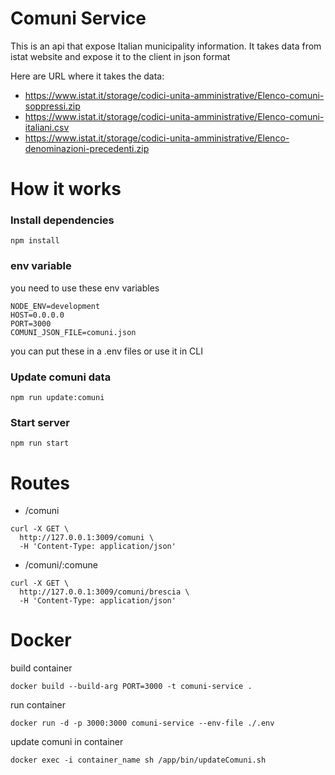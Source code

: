 # Comuni Service

This is an api that expose Italian municipality information.
It takes data from istat website and expose it to the client in json format

Here are URL where it takes the data:
- https://www.istat.it/storage/codici-unita-amministrative/Elenco-comuni-soppressi.zip
- https://www.istat.it/storage/codici-unita-amministrative/Elenco-comuni-italiani.csv
- https://www.istat.it/storage/codici-unita-amministrative/Elenco-denominazioni-precedenti.zip

# How it works

### Install dependencies

`npm install`

### env variable

you need to use these env variables

```
NODE_ENV=development
HOST=0.0.0.0
PORT=3000
COMUNI_JSON_FILE=comuni.json
```

you can put these in a .env files or use it in CLI

### Update comuni data

`npm run update:comuni`

### Start server

`npm run start`

# Routes

- /comuni
```
curl -X GET \
  http://127.0.0.1:3009/comuni \
  -H 'Content-Type: application/json'
```

- /comuni/:comune
```
curl -X GET \
  http://127.0.0.1:3009/comuni/brescia \
  -H 'Content-Type: application/json'
```

# Docker

build container

`docker build --build-arg PORT=3000 -t comuni-service .`

run container

`docker run -d -p 3000:3000 comuni-service --env-file ./.env`

update comuni in container

`docker exec -i container_name sh /app/bin/updateComuni.sh`
